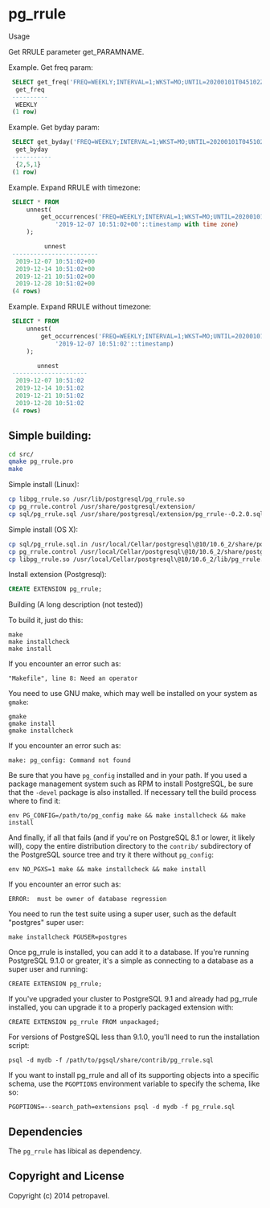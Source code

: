 pg_rrule
========

Usage

Get RRULE parameter get_PARAMNAME.

Example. Get freq param:
```sql
 SELECT get_freq('FREQ=WEEKLY;INTERVAL=1;WKST=MO;UNTIL=20200101T045102Z'::rrule);
  get_freq
 ----------
  WEEKLY
 (1 row)
```
Example. Get byday param:
```sql
 SELECT get_byday('FREQ=WEEKLY;INTERVAL=1;WKST=MO;UNTIL=20200101T045102Z;BYDAY=MO,TH,SU'::rrule);
  get_byday
 -----------
  {2,5,1}
 (1 row)
```
Example. Expand RRULE with timezone:
```sql
 SELECT * FROM
     unnest(
         get_occurrences('FREQ=WEEKLY;INTERVAL=1;WKST=MO;UNTIL=20200101T045102Z;BYDAY=SA;BYHOUR=10;BYMINUTE=51;BYSECOND=2'::rrule,
             '2019-12-07 10:51:02+00'::timestamp with time zone)
     );

          unnest
 ------------------------
  2019-12-07 10:51:02+00
  2019-12-14 10:51:02+00
  2019-12-21 10:51:02+00
  2019-12-28 10:51:02+00
 (4 rows)
```
Example. Expand RRULE without timezone:
```sql
 SELECT * FROM
     unnest(
         get_occurrences('FREQ=WEEKLY;INTERVAL=1;WKST=MO;UNTIL=20200101T045102Z;BYDAY=SA;BYHOUR=10;BYMINUTE=51;BYSECOND=2'::rrule,
             '2019-12-07 10:51:02'::timestamp)
     );

        unnest
 ---------------------
  2019-12-07 10:51:02
  2019-12-14 10:51:02
  2019-12-21 10:51:02
  2019-12-28 10:51:02
 (4 rows)
```
 Simple building:
 --------
 ```sh
 cd src/
 qmake pg_rrule.pro
 make
 ```
  Simple install (Linux):
 ```sh
 cp libpg_rrule.so /usr/lib/postgresql/pg_rrule.so
 cp pg_rrule.control /usr/share/postgresql/extension/
 cp sql/pg_rrule.sql /usr/share/postgresql/extension/pg_rrule--0.2.0.sql
 ```
 Simple install (OS X):
 ```sh
 cp sql/pg_rrule.sql.in /usr/local/Cellar/postgresql\@10/10.6_2/share/postgresql\@10/extension/pg_rrule--0.2.0.sql
 cp pg_rrule.control /usr/local/Cellar/postgresql\@10/10.6_2/share/postgresql\@10/extension/
 cp libpg_rrule.so /usr/local/Cellar/postgresql\@10/10.6_2/lib/pg_rrule.so
 ```
 Install extension (Postgresql):
 ```sql
 CREATE EXTENSION pg_rrule;
 ```

Building (A long description (not tested))

To build it, just do this:

    make
    make installcheck
    make install

If you encounter an error such as:

    "Makefile", line 8: Need an operator

You need to use GNU make, which may well be installed on your system as
`gmake`:

    gmake
    gmake install
    gmake installcheck

If you encounter an error such as:

    make: pg_config: Command not found

Be sure that you have `pg_config` installed and in your path. If you used a
package management system such as RPM to install PostgreSQL, be sure that the
`-devel` package is also installed. If necessary tell the build process where
to find it:

    env PG_CONFIG=/path/to/pg_config make && make installcheck && make install

And finally, if all that fails (and if you're on PostgreSQL 8.1 or lower, it
likely will), copy the entire distribution directory to the `contrib/`
subdirectory of the PostgreSQL source tree and try it there without
`pg_config`:

    env NO_PGXS=1 make && make installcheck && make install

If you encounter an error such as:

    ERROR:  must be owner of database regression

You need to run the test suite using a super user, such as the default
"postgres" super user:

    make installcheck PGUSER=postgres

Once pg_rrule is installed, you can add it to a database. If you're running
PostgreSQL 9.1.0 or greater, it's a simple as connecting to a database as a
super user and running:

    CREATE EXTENSION pg_rrule;

If you've upgraded your cluster to PostgreSQL 9.1 and already had pg_rrule
installed, you can upgrade it to a properly packaged extension with:

    CREATE EXTENSION pg_rrule FROM unpackaged;

For versions of PostgreSQL less than 9.1.0, you'll need to run the
installation script:

    psql -d mydb -f /path/to/pgsql/share/contrib/pg_rrule.sql

If you want to install pg_rrule and all of its supporting objects into a specific
schema, use the `PGOPTIONS` environment variable to specify the schema, like
so:

    PGOPTIONS=--search_path=extensions psql -d mydb -f pg_rrule.sql

Dependencies
------------
The `pg_rrule` has libical as dependency.

Copyright and License
---------------------

Copyright (c) 2014 petropavel.

